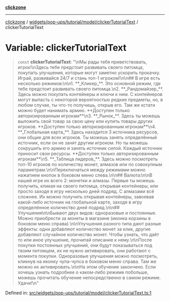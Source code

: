 [**clickzone**](../../../../../../README.md)

***

[clickzone](../../../../../../README.md) / [widgets/pop-ups/tutorial/model/clickerTutorialText](../README.md) / clickerTutorialText

# Variable: clickerTutorialText

> `const` **clickerTutorialText**: "\nМы рады тебя приветствовать, игрок!\nЗдесь тебе предстоит развивать своего питомца, покупать улучшения, которые могут заметно ускорить прокачку. Играй, развивайся 24/7 и стань топ-1 игроком!\n\n## В игре есть несколько режимов:\n\n1. \*\*\_Кликер\_\*\*. Это основной режим, где тебе предстоит развивать своего питомца.\n2. \*\*\_Рандомайзер\_\*\*. Здесь можно покупать контейнеры и ключи к ним. С контейнеров могут выпасть с некоторой вероятностью редкие предметы, но, в любом случае, ты что-то получишь, открыв его. Там же кстати можно будет нанимать армию. \*\*Доступен только авторизированным игрокам\*\*\n3. \*\*\_Рынок\_\*\*. Здесь ты можешь выложить свой товар за свою цену или купить товары других игроков. \*\*Доступен только авторизированным игрокам\*\*\n4. \*\*\_Глобальная карта\_\*\*. Здесь находится 3 источника ресурсов, они общие для всех игроков. Ты можешь занять определённый источник, если он не занят другим игроком. Но ты можешь сокрушить его армию и занять источник силой. Каждый источник приносит свои ресурсы. \*\*Доступен только авторизированным игрокам\*\*\n5. \*\*\_Таблица лидеров\_\*\*. Здесь можно посмотреть топ-10 игроков по количеству монет, алмазов или по совокупным параметрам.\n\nПереключаться между режимами можно нажатием кнопок в боковом меню слева.\n\n## Валюта:\n\nВ нашей игре их всего 2: монетки и алмазы. Первые ты можешь получить, кликая на своего питомца, открывая контейнеры, или просто заходя в игру несколько дней подряд. С алмазами всё сложнее. Их можно получить открывая контейнеры, завоевав какой-либо источник на глобальной карте, заходя в игру определённое количество дней подряд.\n\n## Улучшения\n\nБывают двух видов: одноразовые и постоянные. Можно приобрести за монеты в магазине (иконка корзины в боковом меню справа).\n\nУлучшения разного типа дают разные эффекты: одни добавляют количество монет за клик, другие добавляют случайное количество монет. Чтобы узнать, что даёт то или иное улучшение, прочитай описание к нему.\n\nПосле покупки постоянных улучшений, они будут показываться под твоим питомцем, их не нужно активировать, они работают с момента покупки. Одноразовые улучшения можно посмотреть, кликнув на иконку чупа-чупса в боковом меню справа. Там же можно их активировать.\n\nНа этом обучение закончено. Если хочешь узнать подробнее о каком-либо режиме побольше, можешь прочитать обучение непосредственно в самом режиме. Удачи!\n"

Defined in: [src/widgets/pop-ups/tutorial/model/clickerTutorialText.ts:1](https://github.com/MaximBri/ClickZone/blob/20f3f0d061a7c50a96ed5bba64acbc325a456072/client/src/widgets/pop-ups/tutorial/model/clickerTutorialText.ts#L1)
